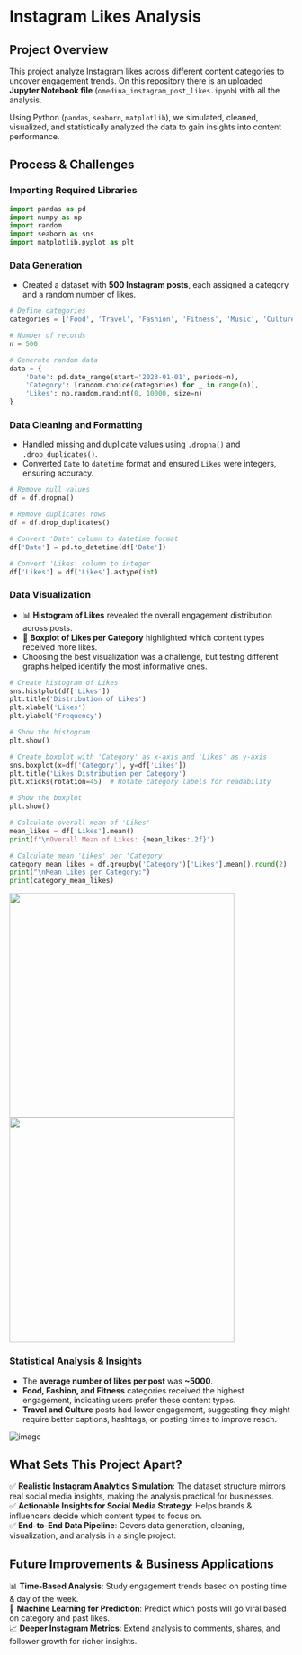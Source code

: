 # Instagram Likes Analysis

## Project Overview
This project analyze Instagram likes across different content categories to uncover engagement trends. On this repository there is an uploaded **Jupyter Notebook file** (`omedina_instagram_post_likes.ipynb`) with all the analysis. 

Using Python (`pandas`, `seaborn`, `matplotlib`), we simulated, cleaned, visualized, and statistically analyzed the data to gain insights into content performance.

## Process & Challenges

### Importing Required Libraries
```python
import pandas as pd
import numpy as np
import random
import seaborn as sns
import matplotlib.pyplot as plt
```

### Data Generation
- Created a dataset with **500 Instagram posts**, each assigned a category and a random number of likes.
```python
# Define categories
categories = ['Food', 'Travel', 'Fashion', 'Fitness', 'Music', 'Culture', 'Family', 'Health']

# Number of records
n = 500

# Generate random data
data = {
    'Date': pd.date_range(start='2023-01-01', periods=n),
    'Category': [random.choice(categories) for _ in range(n)],
    'Likes': np.random.randint(0, 10000, size=n)
}
```

### Data Cleaning and Formatting

- Handled missing and duplicate values using `.dropna()` and `.drop_duplicates()`.
- Converted `Date` to `datetime` format and ensured `Likes` were integers, ensuring accuracy.
  
```python
# Remove null values
df = df.dropna()

# Remove duplicates rows
df = df.drop_duplicates()

# Convert 'Date' column to datetime format
df['Date'] = pd.to_datetime(df['Date'])

# Convert 'Likes' column to integer
df['Likes'] = df['Likes'].astype(int)
```
  
### Data Visualization
- 📊 **Histogram of Likes** revealed the overall engagement distribution across posts.
- 📌 **Boxplot of Likes per Category** highlighted which content types received more likes.
- Choosing the best visualization was a challenge, but testing different graphs helped identify the most informative ones.

```python
# Create histogram of Likes
sns.histplot(df['Likes'])
plt.title('Distribution of Likes')
plt.xlabel('Likes')
plt.ylabel('Frequency')

# Show the histogram
plt.show()

# Create boxplot with 'Category' as x-axis and 'Likes' as y-axis
sns.boxplot(x=df['Category'], y=df['Likes'])
plt.title('Likes Distribution per Category')
plt.xticks(rotation=45)  # Rotate category labels for readability

# Show the boxplot
plt.show()

# Calculate overall mean of 'Likes'
mean_likes = df['Likes'].mean()
print(f"\nOverall Mean of Likes: {mean_likes:.2f}")

# Calculate mean 'Likes' per 'Category'
category_mean_likes = df.groupby('Category')['Likes'].mean().round(2)
print("\nMean Likes per Category:")
print(category_mean_likes)
```

<img src="https://github.com/user-attachments/assets/6a561ed3-e580-4344-8912-0ea62f03da49" width="400">
<img src="https://github.com/user-attachments/assets/70cb0073-15a8-4e28-a785-b7d310d0373c" width="400">

### Statistical Analysis & Insights
- The **average number of likes per post** was **~5000**.
- **Food, Fashion, and Fitness** categories received the highest engagement, indicating users prefer these content types.
- **Travel and Culture** posts had lower engagement, suggesting they might require better captions, hashtags, or posting times to improve reach.

![image](https://github.com/user-attachments/assets/73c40af6-b891-43bc-9c22-8b0ce7e1e2e2)


## What Sets This Project Apart?
✅ **Realistic Instagram Analytics Simulation**: The dataset structure mirrors real social media insights, making the analysis practical for businesses.  
✅ **Actionable Insights for Social Media Strategy**: Helps brands & influencers decide which content types to focus on.  
✅ **End-to-End Data Pipeline**: Covers data generation, cleaning, visualization, and analysis in a single project.  

## Future Improvements & Business Applications
📊 **Time-Based Analysis**: Study engagement trends based on posting time & day of the week.  
🤖 **Machine Learning for Prediction**: Predict which posts will go viral based on category and past likes.  
📈 **Deeper Instagram Metrics**: Extend analysis to comments, shares, and follower growth for richer insights.  
